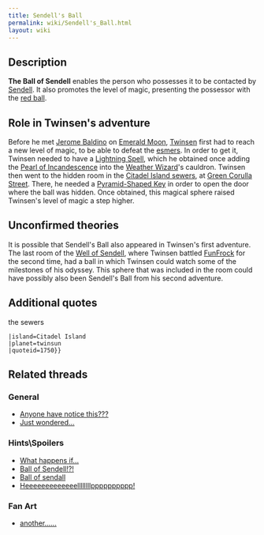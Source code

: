 ```yaml
---
title: Sendell's Ball
permalink: wiki/Sendell's_Ball.html
layout: wiki
---
```


## Description

**The Ball of Sendell** enables the person who possesses it to be
contacted by [Sendell](Sendell "wikilink"). It also promotes the level
of magic, presenting the possessor with the [red
ball](Magic_Ball "wikilink").

## Role in Twinsen's adventure

Before he met [Jerome Baldino](Jerome_Baldino "wikilink") on [Emerald
Moon](Emerald_Moon "wikilink"), [Twinsen](Twinsen "wikilink") first had
to reach a new level of magic, to be able to defeat the
[esmers](esmers "wikilink"). In order to get it, Twinsen needed to have
a [Lightning Spell](Lightning_Spell "wikilink"), which he obtained once
adding the [Pearl of Incandescence](Pearl_of_Incandescence "wikilink")
into the [Weather Wizard](Weather_Wizard "wikilink")'s cauldron. Twinsen
then went to the hidden room in the [Citadel Island
sewers](Citadel_Island_sewers "wikilink"), at [Green Corulla
Street](Green_Corulla_Street "wikilink"). There, he needed a
[Pyramid-Shaped Key](Pyramid-Shaped_Key "wikilink") in order to open the
door where the ball was hidden. Once obtained, this magical sphere
raised Twinsen's level of magic a step higher.

## Unconfirmed theories

It is possible that Sendell's Ball also appeared in Twinsen's first
adventure. The last room of the [Well of
Sendell](Well_of_Sendell "wikilink"), where Twinsen battled
[FunFrock](FunFrock "wikilink") for the second time, had a ball in which
Twinsen could watch some of the milestones of his odyssey. This sphere
that was included in the room could have possibly also been Sendell's
Ball from his second adventure.

## Additional quotes

the sewers

`|island=Citadel Island`  
`|planet=twinsun`  
`|quoteid=1750}}`

## Related threads

### General

- [Anyone have notice
  this???](https://forum.magicball.net/showthread.php?t=7742)
- [Just wondered...](https://forum.magicball.net/showthread.php?t=7075)

### Hints\Spoilers

- [What happens
  if...](https://forum.magicball.net/showthread.php?t=7443)
- [Ball of
  Sendell!?!](https://forum.magicball.net/showthread.php?t=7093)
- [Ball of sendall](https://forum.magicball.net/showthread.php?t=2084)
- [Heeeeeeeeeeeeellllllllpppppppppp!](https://forum.magicball.net/showthread.php?t=1260)

### Fan Art

- [another......](http://forum.magicball.net/showthread.php?p=38821#post38821)
